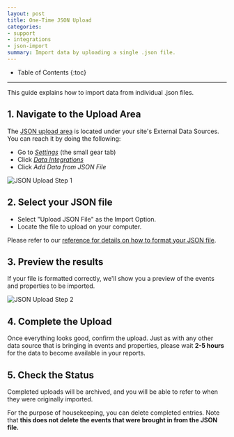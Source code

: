 ```yaml
---
layout: post
title: One-Time JSON Upload
categories:
- support
- integrations
- json-import
summary: Import data by uploading a single .json file.
---
```

* Table of Contents
{:toc}
* * *

This guide explains how to import data from individual .json files.

## 1. Navigate to the Upload Area

The [JSON upload area][json-new] is located under your site's External Data Sources. You can reach it by doing the following:

* Go to [*Settings*][1] (the small gear tab)
* Click [*Data Integrations*][2]
* Click *Add Data from JSON File*

![JSON Upload Step 1][screenshot-1]

## 2. Select your JSON file

* Select "Upload JSON File" as the Import Option.
* Locate the file to upload on your computer.

Please refer to our [reference for details on how to format your JSON file][file-format].

## 3. Preview the results

If your file is formatted correctly, we'll show you a preview of the events and properties to be imported.

![JSON Upload Step 2][screenshot-2]

## 4. Complete the Upload

Once everything looks good, confirm the upload. Just as with any other data source that is bringing in events and properties, please wait **2-5 hours** for the data to become available in your reports.

## 5. Check the Status

Completed uploads will be archived, and you will be able to refer to when they were originally imported.

For the purpose of housekeeping, you can delete completed entries. Note that **this does not delete the events that were brought in from the JSON file.**

[1]: https://app.kissmetrics.com/settings
[2]: https://www.kissmetric.com/external_data
[json-new]: https://app.kissmetrics.com/external_data/json.new
[file-format]: /integrations/json-import

[screenshot-1]: http://kissmetrics-support-files.s3.amazonaws.com/assets/integrations/json-import/json-linking-step-5.png
[screenshot-2]: http://kissmetrics-support-files.s3.amazonaws.com/assets/integrations/json-import/json-import-preview.png
